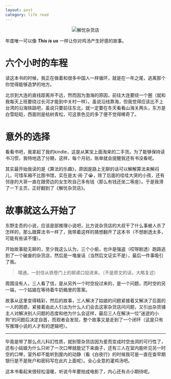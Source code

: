 ```yaml
---
layout: post
category: life read
---
```


<center>

![解忧杂货店](https://img1.doubanio.com/lpic/s27284878.jpg)

</center>

年度唯一可以像 ***This is us*** 一样让你对鸡汤产生好感的故事。

# 六个小时的车程

读这本书的时候，我正在做着和很多中国人一样循环，就是在一年之尾，逃离那个你觉得能够造梦的地方。

北京到大连的直线距离并不远，然而因为渤海的原因，前往大连要绕一个圈（就和我每天上班要绕过长河才能到中关村一样）。虽说沿线靠海，但我觉得应该比不上台湾的沿海铁路吧，虽说只要前往东北，就一定要在冬天看看山海关两头，东方是白雪皑皑，西面则是枯树青松，可这景色见的多了便不觉得稀奇了。

# 意外的选择

看看书吧，我拿起了我的kindle，这是从某宝上面淘来的二手货。为了能够保持读书习惯，我特地选了分期，这样，每个月初，账单就会提醒我还有书没看呢。

其实最开始我读的是《算法的乐趣》，原因是路上无聊的话可以解解算法来解闷儿，可惜车厢不比图书馆，实在是太·闹·了😭，除了后面的哇哇大哭的小孩，还有邻座的大哥一直在跟旁边的女生吹自己多有钱（那么有钱还坐二等座）。于是我滑了一下主页，正好翻到了《解忧杂货店》。

# 故事就这么开始了

东野圭吾的小说，应该是部推理小说吧，比方说杂货店的大叔干了什么事被人杀了怎样的，那么跟算法书一样了，我带着这样的猜想翻开了这本书（不想剧透太多，可能有些读不懂）。

开始故事挺无聊的，至少我这么认为，三个小偷，也许是强盗（哎呀剧透）跑路逃到了一个破废的杂货店，然后是一堆废话（当然后文证实不是），最后一件事吸引了我。

> 噗通，一封信从铁卷门上的邮递口投进来。（不是原文的话，大略复述）

周围没有人，三人看了信，是从另外一个时空投过来的，是一个问题，而时空的另一端，一个姑娘在等待着牛奶箱里的答案。

故事从这里变得精彩，然后的故事，三人解决了姑娘的问题紧接着又解决了后面的一人的困惑，紧接着由此人引出为什么人们会去这家杂货店问问题，又引出杂货铺主人对解决别人问题的态度和他为什么会这样，最后三人在解决一位”迷途的小狗“的问题后决定自首，而观者会发现，整个故事又是走到了一个闭环（这是只有写推理小说的人才有的逻辑吧）。

---

毕竟是带了那么点儿科幻性质，就别管杂货店因为爱而变成时空虫洞的可行性了，还有小姑娘为什么只听了一次口琴就能记下来曲子，还有三人在室内能听见另一时空的口琴，室外却不能听到屋内的动静（看《白夜行》的时候我可是一直在查早期银行是不是账户和密码写在此片上面呢）。全心全意的灌鸡汤吧。

这本书看起来很轻松温暖，听说今年要拍成电影了，内心还有点小期待呢。